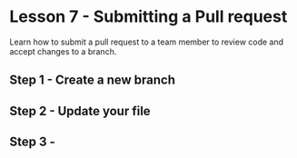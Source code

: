 # Lesson 7 - Submitting a Pull request

Learn how to submit a pull request to a team member to review code and accept changes to a branch.


## Step 1 - Create a new branch


## Step 2 - Update your file


## Step 3 - 

